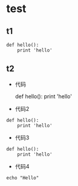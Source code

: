 test
====

## t1

    def hello():
        print 'hello'

## t2

- 代码

    def hello():
        print 'hello'

- 代码2

<!-- language: lang-python -->

    def hello():
        print 'hello'

- 代码3

<!-- language: python -->

    def hello():
        print 'hello'

- 代码4

<!-- language: bash -->

    echo "Hello"
